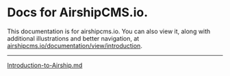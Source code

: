 # Docs for AirshipCMS.io.
This documentation is for airshipcms.io. You can also view it, along with additional illustrations and better navigation, at [airshipcms.io/documentation/view/introduction](https://airshipcms.io/documentation/view/introduction).

---

[Introduction-to-Airship.md](/Introduction-to-Airship.md)
